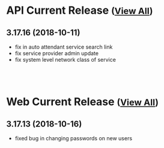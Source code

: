 
# API Current Release <small>([View All](/API.md))</small>
## 3.17.16 (2018-10-11)
- fix in auto attendant service search link
- fix service provider admin update
- fix system level network class of service


<br><br>
# Web Current Release <small>([View All](/Web.md))</small>
## 3.17.13 (2018-10-16)
- fixed bug in changing passwords on new users

  